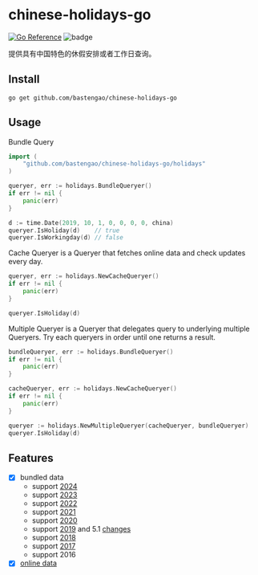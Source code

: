 # chinese-holidays-go

[![Go Reference](https://pkg.go.dev/badge/github.com/bastengao/chinese-holidays-go.svg)](https://pkg.go.dev/github.com/bastengao/chinese-holidays-go)
![badge](https://github.com/bastengao/chinese-holidays-go/workflows/Go/badge.svg)

提供具有中国特色的休假安排或者工作日查询。

## Install

    go get github.com/bastengao/chinese-holidays-go

## Usage

Bundle Query

```go
import (
    "github.com/bastengao/chinese-holidays-go/holidays"
)

queryer, err := holidays.BundleQueryer()
if err != nil {
    panic(err)
}

d := time.Date(2019, 10, 1, 0, 0, 0, 0, china)
queryer.IsHoliday(d)    // true
queryer.IsWorkingday(d) // false
```

Cache Queryer is a Queryer that fetches online data and check updates every day.

```go
queryer, err := holidays.NewCacheQueryer()
if err != nil {
    panic(err)
}

queryer.IsHoliday(d)
```

Multiple Queryer is a Queryer that delegates query to underlying multiple Queryers.
Try each queryers in order until one returns a result.

```go
bundleQueryer, err := holidays.BundleQueryer()
if err != nil {
    panic(err)
}

cacheQueryer, err := holidays.NewCacheQueryer()
if err != nil {
    panic(err)
}

queryer := holidays.NewMultipleQueryer(cacheQueryer, bundleQueryer)
queryer.IsHoliday(d)
```

## Features

- [x] bundled data
  - support [2024](https://www.gov.cn/yaowen/liebiao/202310/content_6911560.htm)
  - support [2023](http://www.gov.cn/zhengce/content/2022-12/08/content_5730844.htm)
  - support [2022](http://www.gov.cn/zhengce/content/2021-10/25/content_5644835.htm)
  - support [2021](http://www.gov.cn/zhengce/content/2020-11/25/content_5564127.htm)
  - support [2020](http://www.gov.cn/zhengce/content/2019-11/21/content_5454164.htm)
  - support [2019](http://www.gov.cn/zhengce/content/2018-12/06/content_5346276.htm) and 5.1 [changes](http://www.gov.cn/zhengce/content/2019-03/22/content_5375877.htm)
  - support [2018](http://www.gov.cn/zhengce/content/2017-11/30/content_5243579.htm)
  - support [2017](http://www.gov.cn/zhengce/content/2016-12/01/content_5141603.htm)
  - support 2016
- [x] [online data](https://github.com/bastengao/chinese-holidays-data)
